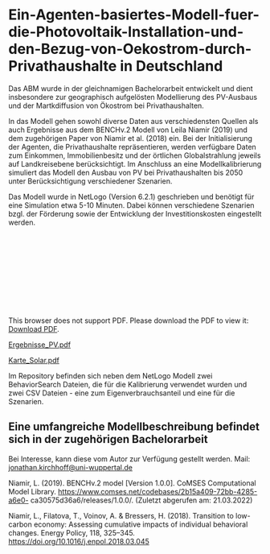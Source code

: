 # Ein-Agenten-basiertes-Modell-fuer-die-Photovoltaik-Installation-und-den-Bezug-von-Oekostrom-durch-Privathaushalte in Deutschland
Das ABM wurde in der gleichnamigen Bachelorarbeit entwickelt und dient insbesondere zur geographisch aufgelösten Modellierung des PV-Ausbaus und der Martkdiffusion von Ökostrom bei Privathaushalten.

In das Modell gehen sowohl diverse Daten aus verschiedensten Quellen als auch Ergebnisse aus dem BENCHv.2 Modell von Leila Niamir (2019) und dem zugehörigen Paper von Niamir et al. (2018) ein. Bei der Initialisierung der Agenten, die Privathaushalte repräsentieren, werden verfügbare Daten zum Einkommen, Immobilienbesitz und der örtlichen Globalstrahlung jeweils auf Landkreisebene berücksichtigt. Im Anschluss an eine Modellkalibrierung simuliert das Modell den Ausbau von PV bei Privathaushalten bis 2050 unter Berücksichtigung verschiedener Szenarien.

Das Modell wurde in NetLogo (Version 6.2.1) geschrieben und benötigt für eine Simulation etwa 5-10 Minuten. Dabei können verschiedene Szenarien bzgl. der Förderung sowie der Entwicklung der Investitionskosten eingestellt werden.

<object data="https://github.com/JonKir/Ein-Agenten-basiertes-Modell-fuer-die-Photovoltaik-Installation-und-den-Bezug-von-Oekostrom/files/8338962/Ergebnisse_PV.pdf" type="application/pdf" width="700px" height="700px">
    <embed src="https://github.com/JonKir/Ein-Agenten-basiertes-Modell-fuer-die-Photovoltaik-Installation-und-den-Bezug-von-Oekostrom/files/8338962/Ergebnisse_PV.pdf">
        <p>This browser does not support PDF. Please download the PDF to view it: <a href="https://github.com/JonKir/Ein-Agenten-basiertes-Modell-fuer-die-Photovoltaik-Installation-und-den-Bezug-von-Oekostrom/files/8338962/Ergebnisse_PV.pdf">Download PDF</a>.</p>
    </embed>
</object>

[Ergebnisse_PV.pdf](https://github.com/JonKir/Ein-Agenten-basiertes-Modell-fuer-die-Photovoltaik-Installation-und-den-Bezug-von-Oekostrom/files/8338962/Ergebnisse_PV.pdf)

[Karte_Solar.pdf](https://github.com/JonKir/Ein-Agenten-basiertes-Modell-fuer-die-Photovoltaik-Installation-und-den-Bezug-von-Oekostrom/files/8338971/Karte_Solar.pdf)


Im Repository befinden sich neben dem NetLogo Modell zwei BehaviorSearch Dateien, die für die Kalibrierung verwendet wurden und zwei CSV Dateien - eine zum Eigenverbrauchsanteil und eine für die Szenarien.



## Eine umfangreiche Modellbeschreibung befindet sich in der zugehörigen Bachelorarbeit
Bei Interesse, kann diese vom Autor zur Verfügung gestellt werden. Mail: jonathan.kirchhoff@uni-wuppertal.de 

Niamir, L. (2019). BENCHv.2 model [Version 1.0.0]. CoMSES Computational Model
Library. https://www.comses.net/codebases/2b15a409-72bb-4285-a6e0-
ca30575d36a6/releases/1.0.0/. (Zuletzt abgerufen am: 21.03.2022)

Niamir, L., Filatova, T., Voinov, A. & Bressers, H. (2018). Transition to low-carbon
economy: Assessing cumulative impacts of individual behavioral changes.
Energy Policy, 118, 325–345. https://doi.org/10.1016/j.enpol.2018.03.045 
